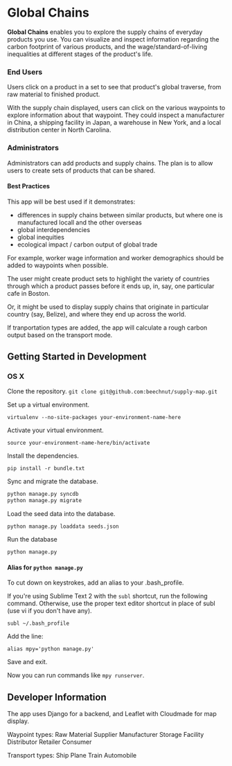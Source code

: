 Global Chains
==========

__Global Chains__ enables you to explore the supply chains of everyday products you use. You can visualize and inspect information regarding the carbon footprint of various products, and the wage/standard-of-living inequalities at different stages of the product's life.

### End Users

Users click on a product in a set to see that product's global traverse, from raw material to finished product.

With the supply chain displayed, users can click on the various waypoints to explore information about that waypoint. They could inspect a manufacturer in China, a shipping facility in Japan, a warehouse in New York, and a local distribution center in North Carolina.

### Administrators

Administrators can add products and supply chains. The plan is to allow users to create sets of products that can be shared.

#### Best Practices

This app will be best used if it demonstrates:

+ differences in supply chains between similar products, but where one is manufactured locall and the other overseas
+ global interdependencies
+ global inequities
+ ecological impact / carbon output of global trade

For example, worker wage information and worker demographics should be added to waypoints when possible.

The user might create product sets to highlight the variety of countries through which a product passes before it ends up, in, say, one particular cafe in Boston.

Or, it might be used to display supply chains that originate in particular country (say, Belize), and where they end up across the world.

If tranportation types are added, the app will calculate a rough carbon output based on the transport mode.



Getting Started in Development
------------------------------

### OS X

Clone the repository.
`git clone git@github.com:beechnut/supply-map.git`

Set up a virtual environment.

`virtualenv --no-site-packages your-environment-name-here`

Activate your virtual environment.

`source your-environment-name-here/bin/activate`

Install the dependencies.

`pip install -r bundle.txt`

Sync and migrate the database.

```bash
python manage.py syncdb
python manage.py migrate
```

Load the seed data into the database.

`python manage.py loaddata seeds.json`

Run the database

`python manage.py `

#### Alias for `python manage.py`

To cut down on keystrokes, add an alias to your .bash_profile.

If you're using Sublime Text 2 with the `subl` shortcut, run the following command. Otherwise, use the proper text editor shortcut in place of subl (use vi if you don't have any).

`subl ~/.bash_profile`

Add the line:

`alias mpy='python manage.py'`

Save and exit.

Now you can run commands like `mpy runserver`.


Developer Information
---------------------

The app uses Django for a backend, and Leaflet with Cloudmade for map display.

Waypoint types:
  Raw Material Supplier
  Manufacturer
  Storage Facility
  Distributor
  Retailer
  Consumer

Transport types:
  Ship
  Plane
  Train
  Automobile
